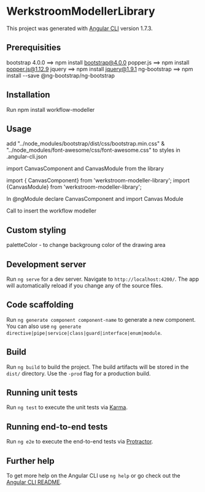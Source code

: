 # WerkstroomModellerLibrary

This project was generated with [Angular CLI](https://github.com/angular/angular-cli) version 1.7.3.

## Prerequisities

bootstrap 4.0.0 ==> npm install bootstrap@4.0.0
popper.js ==> npm install popper.js@1.12.9
jquery ==> npm install jquery@1.9.1
ng-bootstrap ==> npm install --save @ng-bootstrap/ng-bootstrap

## Installation

Run npm install workflow-modeller

## Usage

add "../node_modules/bootstrap/dist/css/bootstrap.min.css" & "../node_modules/font-awesome/css/font-awesome.css" to styles in .angular-cli.json

import CanvasComponent and CanvasModule from the library

import { CanvasComponent} from 'werkstroom-modeller-library';
import {CanvasModule} from 'werkstroom-modeller-library';

In @ngModule declare CanvasComponent and import Canvas Module

Call <app-canvas><app-canvas/> to insert the workflow modeller

## Custom styling

paletteColor - to change backgroung color of the drawing area

## Development server

Run `ng serve` for a dev server. Navigate to `http://localhost:4200/`. The app will automatically reload if you change any of the source files.

## Code scaffolding

Run `ng generate component component-name` to generate a new component. You can also use `ng generate directive|pipe|service|class|guard|interface|enum|module`.

## Build

Run `ng build` to build the project. The build artifacts will be stored in the `dist/` directory. Use the `-prod` flag for a production build.

## Running unit tests

Run `ng test` to execute the unit tests via [Karma](https://karma-runner.github.io).

## Running end-to-end tests

Run `ng e2e` to execute the end-to-end tests via [Protractor](http://www.protractortest.org/).

## Further help

To get more help on the Angular CLI use `ng help` or go check out the [Angular CLI README](https://github.com/angular/angular-cli/blob/master/README.md).
